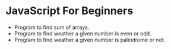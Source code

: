 # JavaScript For Beginners

- Program to find sum of arrays.
- Program to find weather a given number is even or odd.
- Program to find weather a given number is palindrome or not.
